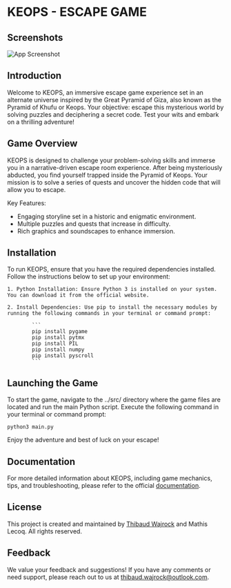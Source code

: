 # KEOPS - ESCAPE GAME

## Screenshots

![App Screenshot](https://wajrock.me/projects/keops/cover.webp)


## Introduction
Welcome to KEOPS, an immersive escape game experience set in an alternate universe inspired by the Great Pyramid of Giza, also known as the Pyramid of Khufu or Keops. Your objective: escape this mysterious world by solving puzzles and deciphering a secret code. Test your wits and embark on a thrilling adventure!


## Game Overview

KEOPS is designed to challenge your problem-solving skills and immerse you in a narrative-driven escape room experience. After being mysteriously abducted, you find yourself trapped inside the Pyramid of Keops. Your mission is to solve a series of quests and uncover the hidden code that will allow you to escape.

Key Features:

- Engaging storyline set in a historic and enigmatic environment.
- Multiple puzzles and quests that increase in difficulty.
- Rich graphics and soundscapes to enhance immersion.


## Installation

To run KEOPS, ensure that you have the required dependencies installed. Follow the instructions below to set up your environment:

    1. Python Installation: Ensure Python 3 is installed on your system. You can download it from the official website.

    2. Install Dependencies: Use pip to install the necessary modules by running the following commands in your terminal or command prompt:

            ```
            pip install pygame
            pip install pytmx
            pip install PIL
            pip install numpy
            pip install pyscroll
            ```

## Launching the Game

To start the game, navigate to the ../src/ directory where the game files are located and run the main Python script. Execute the following command in your terminal or command prompt:

```
python3 main.py
```
Enjoy the adventure and best of luck on your escape!


## Documentation

For more detailed information about KEOPS, including game mechanics, tips, and troubleshooting, please refer to the official [documentation](https://wajrock.me/project/keops/documentation.pdf).


## License

This project is created and maintained by [Thibaud Wajrock](https://wajrock.me/) and Mathis Lecoq. All rights reserved.


## Feedback

We value your feedback and suggestions! If you have any comments or need support, please reach out to us at [thibaud.wajrock@outlook.com](thibaud.wajrock@outlook.com).

